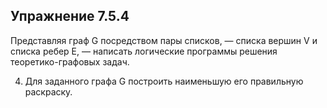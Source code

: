 ## Упражнение 7.5.4

Представляя граф G посредством пары списков, — списка вершин V и
списка ребер E, — написать логические программы решения теоретико-графовых задач.

4. Для заданного графа G построить наименьшую его правильную раскраску.
